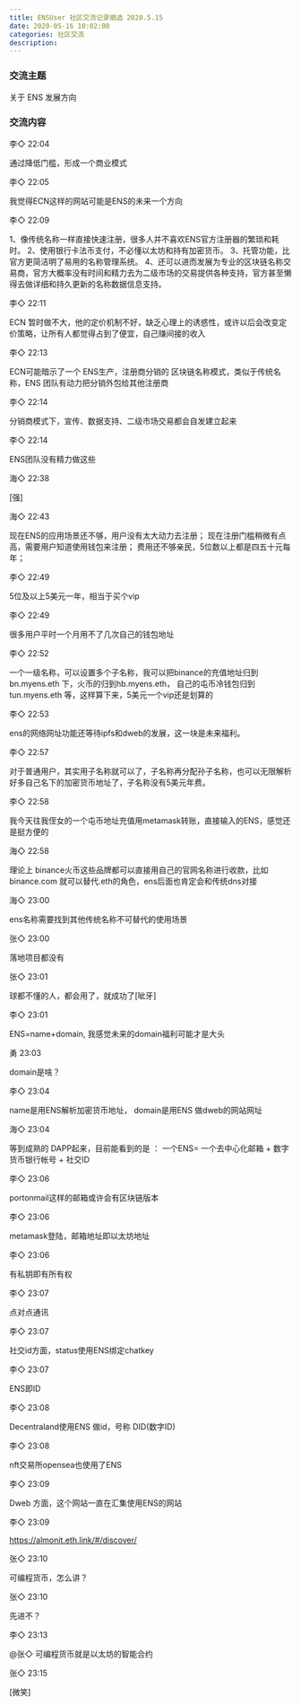 ```yaml
---
title: ENSUser 社区交流记录摘选 2020.5.15
date: 2020-05-16 10:02:00
categories: 社区交流
description: 
---
```


### 交流主题

关于 ENS 发展方向

### 交流内容

李◇  22:04

通过降低门槛，形成一个商业模式

李◇  22:05

我觉得ECN这样的网站可能是ENS的未来一个方向

李◇  22:09

1、像传统名称一样直接快速注册，很多人并不喜欢ENS官方注册器的繁琐和耗时。 2、使用银行卡法币支付，不必懂以太坊和持有加密货币。 3、托管功能，比官方更简洁明了易用的名称管理系统。 4、还可以进而发展为专业的区块链名称交易商，官方大概率没有时间和精力去为二级市场的交易提供各种支持，官方甚至懒得去做详细和持久更新的名称数据信息支持。

李◇  22:11

ECN 暂时做不大，他的定价机制不好，缺乏心理上的诱惑性，或许以后会改变定价策略，让所有人都觉得占到了便宜，自己赚间接的收入

李◇  22:13

ECN可能暗示了一个 ENS生产，注册商分销的 区块链名称模式，类似于传统名称，ENS 团队有动力把分销外包给其他注册商

李◇  22:14

分销商模式下，宣传、数据支持、二级市场交易都会自发建立起来

李◇  22:14

ENS团队没有精力做这些

海◇  22:38

[强]

海◇  22:43

现在ENS的应用场景还不够，用户没有太大动力去注册；
现在注册门槛稍微有点高，需要用户知道使用钱包来注册；
费用还不够亲民，5位数以上都是四五十元每年；

李◇  22:49

5位及以上5美元一年，相当于买个vip

李◇  22:49

很多用户平时一个月用不了几次自己的钱包地址

李◇  22:52

一个一级名称，可以设置多个子名称，我可以把binance的充值地址归到 bn.myens.eth 下，火币的归到hb.myens.eth， 自己的屯币冷钱包归到 tun.myens.eth 等，这样算下来，5美元一个vip还是划算的

李◇  22:53

ens的网络网址功能还等待ipfs和dweb的发展，这一块是未来福利。

李◇  22:57

对于普通用户，其实用子名称就可以了，子名称再分配孙子名称，也可以无限解析好多自己名下的加密货币地址了，子名称没有5美元年费。

李◇  22:58

我今天往我侄女的一个屯币地址充值用metamask转账，直接输入的ENS，感觉还是挺方便的

海◇  22:58

理论上 binance火币这些品牌都可以直接用自己的官网名称进行收款，比如 binance.com 就可以替代.eth的角色，ens后面也肯定会和传统dns对接

海◇  23:00

ens名称需要找到其他传统名称不可替代的使用场景

张◇  23:00

落地项目都没有

张◇  23:01

球都不懂的人，都会用了，就成功了[呲牙]

李◇  23:01

ENS=name+domain, 我感觉未来的domain福利可能才是大头

勇  23:03

domain是啥？

李◇  23:04

name是用ENS解析加密货币地址， domain是用ENS 做dweb的网站网址

海◇  23:04

等到成熟的 DAPP起来，目前能看到的是 ： 一个ENS= 一个去中心化邮箱 + 数字货币银行帐号 + 社交ID

李◇  23:06

portonmail这样的邮箱或许会有区块链版本

李◇  23:06

metamask登陆，邮箱地址即以太坊地址

李◇  23:06

有私钥即有所有权

李◇  23:07

点对点通讯

李◇  23:07

社交id方面，status使用ENS绑定chatkey

李◇  23:07

ENS即ID

李◇  23:08

Decentraland使用ENS 做id，号称 DID(数字ID)

李◇  23:08

nft交易所opensea也使用了ENS

李◇  23:09

Dweb 方面，这个网站一直在汇集使用ENS的网站

李◇  23:09

https://almonit.eth.link/#/discover/

张◇  23:10

可编程货币，怎么讲？

张◇  23:10

先进不？

李◇  23:13

@张◇ 可编程货币就是以太坊的智能合约

张◇  23:15

[微笑]
